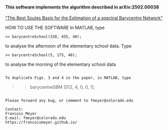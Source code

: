 #### This software implements the algorithm described in arXiv:2502.00038
<a href="https://arxiv.org/abs/2502.00038"> "The Best Soules Basis for the Estimation of a spectral Barycentre Network"</a> 

HOW TO USE THE SOFTWARE
In MATLAB, type
```
>> barycentreSchool(330, 455, 40);
```
to analyse the afternoon of the elementary school data. Type
```
>> barycentreSchool(5, 175, 40);
```
to analyse the morning of the elementary school data
```

To duplicate Figs. 3 and 4 in the paper, in MATLAB, type
```
>> barycentreSBM (512, 4, 0, 0, 1);
```

Please forward any bug, or comment to fmeyer@colorado.edu

Contact:
Francois Meyer
E-mail: fmeyer@colorado.edu
https://francoismeyer.github.io/
